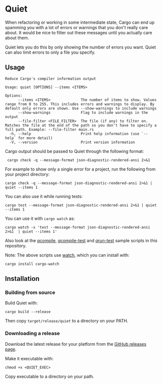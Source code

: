 # Quiet

When refactoring or working in some intermediate state, Cargo can end up spamming you with a lot of errors or warnings that you don't really care about. It would be nice to filter out these messages until you actually care about them.

Quiet lets you do this by only showing the number of errors you want. Quiet can also limit errors to only a file you specify.


## Usage

```
Reduce Cargo's compiler information output

Usage: quiet [OPTIONS] --items <ITEMS>

Options:
      --items <ITEMS>              The number of items to show. Values range from 0 to 255. This includes errors and warnings to display. By default only errors are shown. Use --show-warnings to include warnings
      --show-warnings              Flag to include warnings in the output
      --file-filter <FILE_FILTER>  The file (if any) to filter on. Matches the file at the end of the path so you don't have to specify a full path. Example: --file-filter main.rs
  -h, --help                       Print help information (use `--help` for more detail)
  -V, --version                    Print version information
```

Cargo output should be passed to Quiet through the following format:

```
 cargo check -q --message-format json-diagnostic-rendered-ansi 2>&1
 ```

For example to show only a single error for a project, run the following from your project directory:

```
cargo check -q --message-format json-diagnostic-rendered-ansi 2>&1 | quiet --items 1
```

You can also use it while running tests:

```
cargo test --message-format json-diagnostic-rendered-ansi 2>&1 | quiet --items 1
```

You can use it with `cargo watch` as:

```
cargo watch -x 'test --message-format json-diagnostic-rendered-ansi 2>&1  | quiet --items 1'
```

Also look at the [qcompile](https://github.com/ssanj/quiet/blob/main/qcompile), [qcompile-test](https://github.com/ssanj/quiet/blob/main/qcompile-test) and [qrun-test](https://github.com/ssanj/quiet/blob/main/qrun-test) sample scripts in this repository.

Note: The above scripts use [watch](https://crates.io/crates/cargo-watch), which you can install with:

```
cargo install cargo-watch
```

## Installation

### Building from source

Build Quiet with:

```
cargo build --release
```

Then copy `target/release/quiet` to a directory on your PATH.


### Downloading a release

Download the latest release for your platform from the [GitHub releases page](https://github.com/ssanj/quiet/releases).

Make it executable with:

`chmod +x <QUIET_EXEC>`

Copy executable to a directory on your path.

